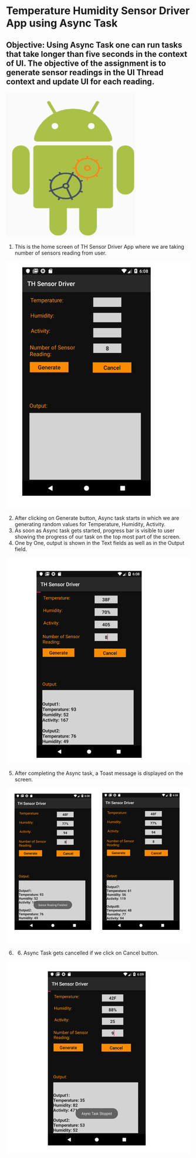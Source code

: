 Temperature Humidity Sensor Driver App using Async Task
===

Objective: Using Async Task one can run tasks that take longer than five seconds in the context of UI. The objective of the assignment is to generate sensor readings in the UI Thread context and update UI for each reading.
---


[![Demo](images/Capture4.PNG)]((https://youtu.be/xozrM6W5SV0))

1)	This is the home screen of TH Sensor Driver App where we are taking number of sensors reading from user.

![](images/Capture.PNG)


2)	After clicking on Generate button, Async task starts in which we are generating random values for Temperature, Humidity, Activity. 
3)	As soon as Async task gets started, progress bar is visible to user showing the progress of our task on the top most part of the screen.
4)	One by One, output is shown in the Text fields as well as in the Output field.


![](images/Capture1.PNG)


5)	After completing the Async task, a Toast message is displayed on the screen.

![](images/Capture2.PNG)


6) 6)	Async Task gets cancelled if we click on Cancel button.


![](images/Capture3.PNG)

